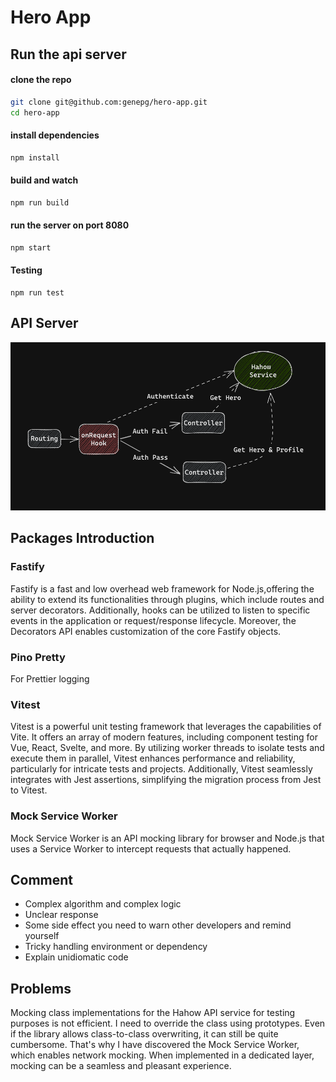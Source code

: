 # Hero App

## Run the api server

#### clone the repo

```bash
git clone git@github.com:genepg/hero-app.git
cd hero-app
```

#### install dependencies

```bash
npm install
```

#### build and watch

```bash
npm run build
```

#### run the server on port 8080

```bash
npm start
```

####  Testing

```
npm run test
```

## API Server

![fastify-archi](./fastify-basic-architecture.png)

## Packages Introduction

### Fastify

Fastify is a fast and low overhead web framework for Node.js,offering the ability to extend its functionalities through plugins, which include routes and server decorators.
Additionally, hooks can be utilized to listen to specific events in the application or request/response lifecycle.
Moreover, the Decorators API enables customization of the core Fastify objects.

### Pino Pretty
For Prettier logging 

### Vitest

Vitest is a powerful unit testing framework that leverages the capabilities of Vite.
It offers an array of modern features, including component testing for Vue, React, Svelte, and more.
By utilizing worker threads to isolate tests and execute them in parallel, Vitest enhances performance and reliability, particularly for intricate tests and projects.
Additionally, Vitest seamlessly integrates with Jest assertions, simplifying the migration process from Jest to Vitest.


### Mock Service Worker

Mock Service Worker is an API mocking library for browser and Node.js that uses a Service Worker to intercept requests that actually happened.

## Comment

- Complex algorithm and complex logic
- Unclear response 
- Some side effect you need to warn other developers and remind yourself
- Tricky handling environment or dependency
- Explain unidiomatic code 

## Problems

Mocking class implementations for the Hahow API service for testing purposes is not efficient.
I need to override the class using prototypes. Even if the library allows class-to-class overwriting, it can still be quite cumbersome.
That's why I have discovered the Mock Service Worker, which enables network mocking.
When implemented in a dedicated layer, mocking can be a seamless and pleasant experience.
